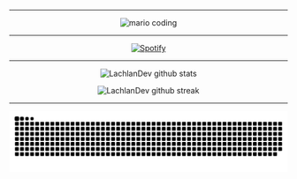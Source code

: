 <div align="center">

-------------------
  
![mario coding](https://i.imgur.com/1ZvVkDc.gif)



-------------------

[![Spotify](https://now-playing-ten-rho.vercel.app/api/spotify-playing)](https://open.spotify.com/user/31mm3werls2j7n2aem7lfet3ozge?si=61ee45aa3b454ac1&nd=1)
 
-------------------
  
![LachlanDev github stats](https://github-readme-stats.vercel.app/api?username=AesoJS&show_icons=true&theme=radical&count_private=true&include_all_commits=true)

![LachlanDev github streak](https://github-readme-streak-stats.herokuapp.com/?user=AesoJS&theme=radical&include_all_commits=true&count_private=true)

 <div>
  
-------------------
<p align="center">
  <img src="https://github.com/DHANOLA/DHANOLA/raw/output/github-contribution-grid-snake.svg" alt="snake"></center>
</p>
